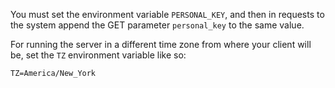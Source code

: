 You must set the environment variable `PERSONAL_KEY`, and then in requests to the system append the GET parameter `personal_key` to the same value.

For running the server in a different time zone from where your client will be, set the `TZ` environment variable like so:

```
TZ=America/New_York
```

